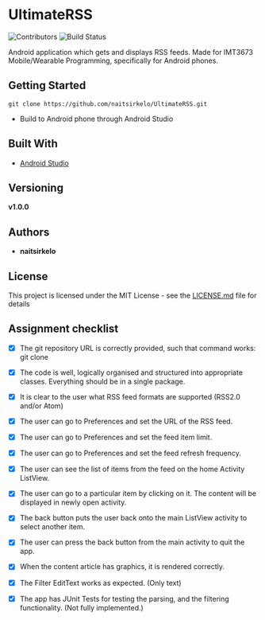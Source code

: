 # UltimateRSS
<!-- PROJECT SHIELDS -->
<!--
*** I'm using markdown "reference style" links for readability.
*** Reference links are enclosed in brackets [ ] instead of parentheses ( ).
*** See the bottom of this document for the declaration of the reference variables
*** for contributors-url, forks-url, etc. This is an optional, concise syntax you may use.
*** https://www.markdownguide.org/basic-syntax/#reference-style-links
-->
![Contributors](https://img.shields.io/badge/contributors-1-green.svg)
![Build Status](https://img.shields.io/badge/build-running-green.svg)



<!-- PROJECT LOGO
<br />
<p align="center">
  <a href="https://github.com/naitsirkelo/GameJam118">
    <img src="Spaceship3D/Assets/boat.png" alt="Logo" width="400" height="400">
  </a>
</p>
-->

Android application which gets and displays RSS feeds. Made for IMT3673 Mobile/Wearable Programming, specifically for Android phones.

## Getting Started

```
git clone https://github.com/naitsirkelo/UltimateRSS.git
```

- Build to Android phone through Android Studio

## Built With

* [Android Studio](https://developer.android.com/studio)

## Versioning

**v1.0.0**

## Authors

* **naitsirkelo**

## License

This project is licensed under the MIT License - see the [LICENSE.md](LICENSE.md) file for details

## Assignment checklist

- [x] The git repository URL is correctly provided, such that command works: git clone <url>

- [x] The code is well, logically organised and structured into appropriate classes. Everything should be in a single package.

- [x] It is clear to the user what RSS feed formats are supported (RSS2.0 and/or Atom)

- [x] The user can go to Preferences and set the URL of the RSS feed.

- [x] The user can go to Preferences and set the feed item limit.

- [x] The user can go to Preferences and set the feed refresh frequency.

- [x] The user can see the list of items from the feed on the home Activity ListView.

- [x] The user can go to a particular item by clicking on it. The content will be displayed in newly open activity.

- [x] The back button puts the user back onto the main ListView activity to select another item.

- [x] The user can press the back button from the main activity to quit the app.

- [x] When the content article has graphics, it is rendered correctly.

- [x] The Filter EditText works as expected. (Only text)

- [x] The app has JUnit Tests for testing the parsing, and the filtering functionality. (Not fully implemented.)
